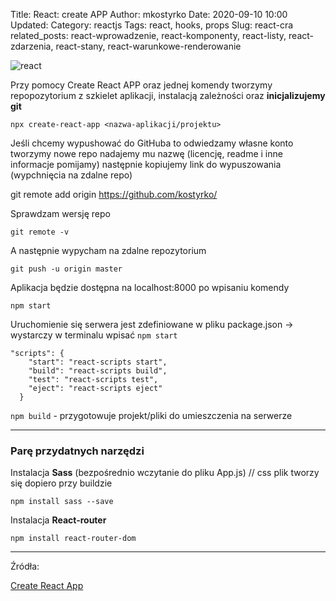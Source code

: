 
Title: React: create APP
Author: mkostyrko
Date: 2020-09-10 10:00
Updated:
Category: reactjs
Tags: react, hooks, props
Slug: react-cra
related_posts: react-wprowadzenie, react-komponenty, react-listy, react-zdarzenia, react-stany, react-warunkowe-renderowanie

![react](https://create-react-app.dev/img/logo.svg)

Przy pomocy Create React APP oraz jednej komendy tworzymy repopozytorium z szkielet aplikacji, instalacją zależności oraz **inicjalizujemy git**


    npx create-react-app <nazwa-aplikacji/projektu>


Jeśli chcemy wypushować do GitHuba to odwiedzamy własne konto tworzymy nowe repo nadajemy mu nazwę (licencję, readme i inne informacje pomijamy) następnie kopiujemy link do wypuszowania (wypchnięcia na zdalne repo)

  git remote add origin https://github.com/kostyrko/<nazwa-repopozytorium>

Sprawdzam wersję repo

    git remote -v

A następnie wypycham na zdalne repozytorium

    git push -u origin master

Aplikacja będzie dostępna na localhost:8000 po wpisaniu komendy 

    npm start

Uruchomienie się serwera jest zdefiniowane w pliku package.json -> wystarczy w terminalu wpisać `npm start`


    "scripts": {
        "start": "react-scripts start",
        "build": "react-scripts build",
        "test": "react-scripts test",
        "eject": "react-scripts eject"
      }


`npm build` - przygotowuje projekt/pliki do umieszczenia na serwerze

---

### Parę przydatnych narzędzi

Instalacja **Sass** (bezpośrednio wczytanie do pliku App.js) // css plik tworzy się dopiero przy buildzie 

    npm install sass --save


Instalacja **React-router**

    npm install react-router-dom


---

Źródła:

[Create React App](https://create-react-app.dev/)

